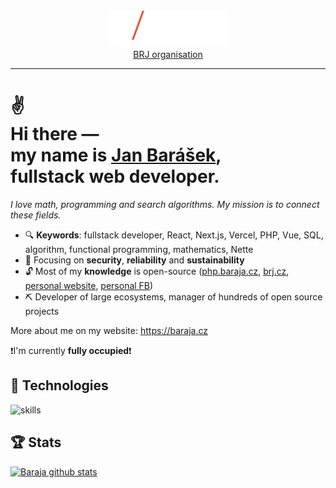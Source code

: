 <div align='center'>
  <picture>
    <source media='(prefers-color-scheme: dark)' srcset='./logo-dark.png'>
    <img src='./logo-regular.png' alt='BRJ logo'>
  </picture>
  <br>
  <a href="https://brj.cz">BRJ organisation</a>
</div>
<hr>
<h1>
 ✌<br>
  Hi there ― <br>
  my name is <a href="https://en.php.brj.cz/janbarasek">Jan Barášek</a>,<br>
  fullstack web developer.
</h1>

*I love math, programming and search algorithms. My mission is to connect these fields.*

- 🔍 **Keywords**: fullstack developer, React, Next.js, Vercel, PHP, Vue, SQL, algorithm, functional programming, mathematics, Nette
- 🎯 Focusing on **security**, **reliability** and **sustainability**
- 🔓 Most of my **knowledge** is open-source ([php.baraja.cz](https://php.baraja.cz), [brj.cz](https://brj.cz), [personal website](https://baraja.cz), [personal FB](https://www.facebook.com/janbarasek))
- ⛏️ Developer of large ecosystems, manager of hundreds of open source projects

More about me on my website: https://baraja.cz

❗I'm currently **fully occupied**❗

## 🔧 Technologies

![skills](https://skillicons.dev/icons?i=html,css,sass,js,ts,php,nodejs,vue,react,mysql,vim,docker,kubernetes,md,git,github,gitlab,githubactions,figma,bash,cloudflare,jquery,nginx,bootstrap,c,dotnet,idea,jenkins,laravel,linux,regex,svg,vercel&theme=light)

## 🏆 Stats

[![Baraja github stats](https://github-readme-stats.vercel.app/api?username=janbarasek&count_private=true&show_icons=true&theme=dark)](https://github.com/janbarasek)
